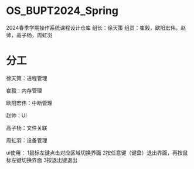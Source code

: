 # OS_BUPT2024_Spring
2024春季学期操作系统课程设计仓库
组长：徐天策
组员：崔毅，欧阳宏伟，赵帅，高子杨，周虹羽



# 分工

徐天策：进程管理

崔毅：内存管理

欧阳宏伟：中断管理

赵帅：UI

高子杨：文件关联

周虹羽：设备管理

ui使用：
1鼠标左键点击对应区域切换界面
2按任意键（键盘）退出界面，再按鼠标左键切换界面
3按退出键退出
